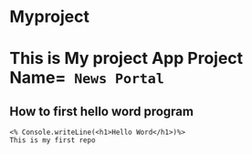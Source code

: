 # Myproject
# This is My project App Project Name=``` News Portal```
## How to first hello word program
``` 
<% Console.writeLine(<h1>Hello Word</h1>)%>
This is my first repo
